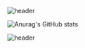 <!-- ### Hi there 👋

**chaehyeon7/chaehyeon7** is a ✨ _special_ ✨ repository because its `README.md` (this file) appears on your GitHub profile.

Here are some ideas to get you started:

- 🔭 I’m currently working on ...
- 🌱 I’m currently learning ...
- 👯 I’m looking to collaborate on ...
- 🤔 I’m looking for help with ...
- 💬 Ask me about ...
- 📫 How to reach me: ...
- 😄 Pronouns: ...
- ⚡ Fun fact: ... -->


![header](https://capsule-render.vercel.app/api?type=wave&color=gradient&height=300&section=header&text=capsule%20render&fontSize=70)

![Anurag's GitHub stats](https://github-readme-stats.vercel.app/api?username=chaehyeon7&show_icons=true&gruvbox_light)

![header](https://capsule-render.vercel.app/api?type=wave&color=gradient&height=300&section=header&text=HELLOW%20&fontSize=90)
